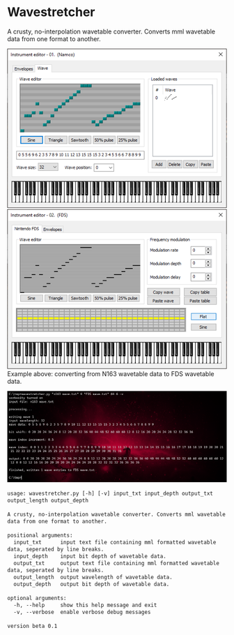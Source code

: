 # Wavestretcher

A crusty, no-interpolation wavetable converter. Converts mml wavetable data from one format to another.

![](n163.png)
![](fds.png) 
Example above: converting from N163 wavetable data to FDS wavetable data.

![](commandline.png)


```
usage: wavestretcher.py [-h] [-v] input_txt input_depth output_txt output_length output_depth

A crusty, no-interpolation wavetable converter. Converts mml wavetable data from one format to another.

positional arguments:
  input_txt      input text file containing mml formatted wavetable data, seperated by line breaks.
  input_depth    input bit depth of wavetable data.
  output_txt     output text file containing mml formatted wavetable data, seperated by line breaks.
  output_length  output wavelength of wavetable data.
  output_depth   output bit depth of wavetable data.

optional arguments:
  -h, --help     show this help message and exit
  -v, --verbose  enable verbose debug messages

version beta 0.1
```


